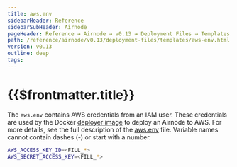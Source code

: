 ```yaml
---
title: aws.env
sidebarHeader: Reference
sidebarSubHeader: Airnode
pageHeader: Reference → Airnode → v0.13 → Deployment Files → Templates
path: /reference/airnode/v0.13/deployment-files/templates/aws-env.html
version: v0.13
outline: deep
tags:
---
```


<VersionWarning/>

<PageHeader/>

<SearchHighlight/>

<FlexStartTag/>

# {{$frontmatter.title}}

The `aws.env` contains AWS credentials from an IAM user. These credentials are
used by the Docker
[deployer image](/reference/airnode/v0.13/docker/deployer-image.md) to deploy an
Airnode to AWS. For more details, see the full description of the
[aws.env](/reference/airnode/v0.13/deployment-files/templates/aws-env.md) file.
Variable names cannot contain dashes (-) or start with a number.

```sh
AWS_ACCESS_KEY_ID=<FILL_*>
AWS_SECRET_ACCESS_KEY=<FILL_*>
```

<FlexEndTag/>
